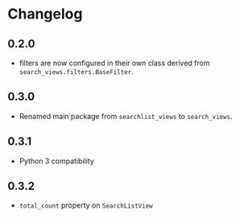# Changelog

## 0.2.0

* filters are now configured in their own class derived from `search_views.filters.BaseFilter`.

## 0.3.0

* Renamed main package from `searchlist_views` to `search_views`.


## 0.3.1

* Python 3 compatibility


## 0.3.2

* `total_count` property on `SearchListView`
